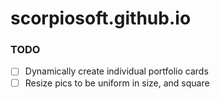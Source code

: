 # scorpiosoft.github.io

### TODO
- [ ] Dynamically create individual portfolio cards
- [ ] Resize pics to be uniform in size, and square

